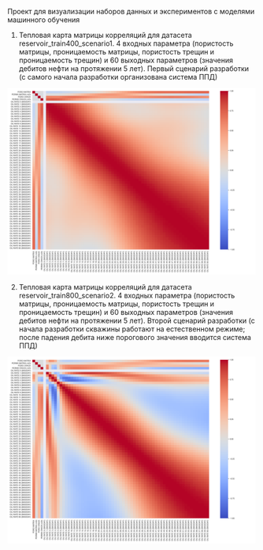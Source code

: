 Проект для визуализации наборов данных и экспериментов с моделями машинного обучения

1) Тепловая карта матрицы корреляций для датасета reservoir_train400_scenario1. 4 входных параметра (пористость матрицы, проницаемость матрицы, пористость трещин и проницаемость трещин) и 60 выходных параметров (значения дебитов нефти на протяжении 5 лет). Первый сценарий разработки (с самого начала разработки организована система ППД)

![Heat map scenario 1](https://github.com/mualal/ml-experiments/blob/main/images/reservoir/corr_matrix_1.png)

2) Тепловая карта матрицы корреляций для датасета reservoir_train800_scenario2. 4 входных параметра (пористость матрицы, проницаемость матрицы, пористость трещин и проницаемость трещин) и 60 выходных параметров (значения дебитов нефти на протяжении 5 лет). Второй сценарий разработки (с начала разработки скважины работают на естественном режиме; после падения дебита ниже порогового значения вводится система ППД)

![Heat map scenario 2](https://github.com/mualal/ml-experiments/blob/main/images/reservoir/corr_matrix_3.png)
